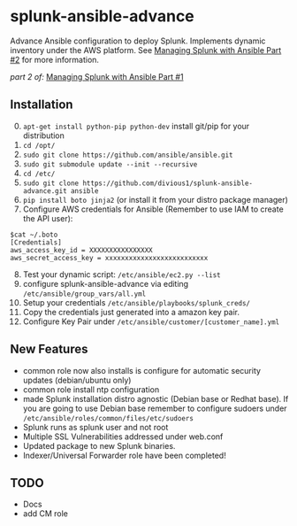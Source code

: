 splunk-ansible-advance
======================

Advance Ansible configuration to deploy Splunk. Implements dynamic inventory under the AWS platform. See [Managing Splunk with Ansible Part #2](http://blogs.splunk.com/2015/02/09/deploying-splunk-securely-with-ansible-config-management-part-2) for more information.

*part 2 of:* [Managing Splunk with Ansible Part #1](http://blogs.splunk.com/2014/07/12/deploying-splunk-securely-with-ansible-config-management-part-1/)  

## Installation
0. `apt-get install python-pip python-dev` install git/pip for your distribution 
1. `cd /opt/`
2. `sudo git clone https://github.com/ansible/ansible.git`
3. `sudo git submodule update --init --recursive`
4. `cd /etc/`
5. `sudo git clone https://github.com/divious1/splunk-ansible-advance.git ansible`
6. `pip install boto jinja2` (or install it from your distro package manager)
7. Configure AWS credentials for Ansible (Remember to use IAM to create the API user): 
```
$cat ~/.boto 
[Credentials]
aws_access_key_id = XXXXXXXXXXXXXXXX
aws_secret_access_key = xxxxxxxxxxxxxxxxxxxxxxxxxx
```
8. Test your dynamic script: `/etc/ansible/ec2.py --list`
9. configure splunk-ansible-advance via editing `/etc/ansible/group_vars/all.yml`
10. Setup your credentials `/etc/ansible/playbooks/splunk_creds/`
11. Copy the credentials just generated into a amazon key pair.
12. Configure Key Pair under `/etc/ansible/customer/[customer_name].yml`

## New Features
* common role now also installs is configure for automatic security updates (debian/ubuntu only)
* common role install ntp configuration
* made Splunk installation distro agnostic (Debian base or Redhat base). If you are going to use Debian base remember to configure sudoers under `/etc/ansible/roles/common/files/etc/sudoers`
* Splunk runs as splunk user and not root
* Multiple SSL Vulnerabilities addressed under web.conf
* Updated package to new Splunk binaries.
* Indexer/Universal Forwarder role have been completed!

## TODO
* Docs
* add CM role 


